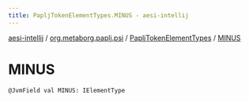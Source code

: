 ```yaml
---
title: PapljTokenElementTypes.MINUS - aesi-intellij
---
```


[aesi-intellij](../../index.html) / [org.metaborg.paplj.psi](../index.html) / [PapljTokenElementTypes](index.html) / [MINUS](.)

# MINUS

`@JvmField val MINUS: IElementType`